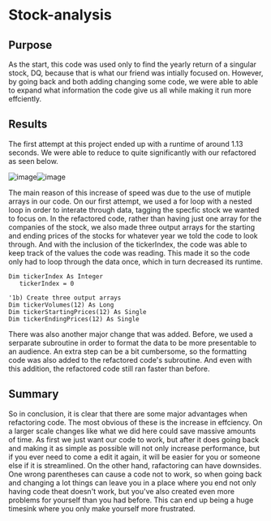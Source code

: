 # Stock-analysis

## Purpose
As the start, this code was used only to find the yearly return of a singular stock, DQ, because that is what our friend was intially focused on. However, by going back and both adding changing some code, we were able to able to expand what information the code give us all while making it run more effciently.

## Results
The first attempt at this project ended up with a runtime of around 1.13 seconds. We were able to reduce to quite significantly with our refactored as seen below. 

![image](https://user-images.githubusercontent.com/89424470/133722521-5f00fff8-710d-4ce4-9a1e-d3516ad040b3.png)![image](https://user-images.githubusercontent.com/89424470/133722570-2e089e2e-d9c0-4592-9768-5567230aa1e7.png)

The main reason of this increase of speed was due to the use of mutiple arrays in our code. On our first attempt, we used a for loop with a nested loop in order to interate through data, tagging the specfic stock we wanted to focus on. In the refactored code, rather than having just one array for the companies of the stock, we also made three output arrays for the starting and ending prices of the stocks for whatever year we told the code to look through. And with the inclusion of the tickerIndex, the code was able to keep track of the values the code was reading. This made it so the code only had to loop through the data once, which in turn decreased its runtime.

    Dim tickerIndex As Integer
       tickerIndex = 0
    
    '1b) Create three output arrays
    Dim tickerVolumes(12) As Long
    Dim tickerStartingPrices(12) As Single
    Dim tickerEndingPrices(12) As Single
There was also another major change that was added. Before, we used a serparate subroutine in order to format the data to be more presentable to an audience. An extra step can be a bit cumbersome, so the formatting code was also added to the refactored code's subroutine. And even with this addition, the refactored code still ran faster than before.

## Summary

So in conclusion, it is clear that there are some major advantages when refactoring code. The most obvious of these is the increase in effciency. On a larger scale changes like what we did here could save massive amounts of time. As first we just want our code to work, but after it does going back and making it as simple as possible will not only increase performance, but if you ever need to come a edit it again, it will be easier  for you or someone else if it is streamlined. On the other hand, rafactoring can have downsides. One wrong parentheses can cause a code not to work, so when going back and changing a lot things can leave you in a place where you end not only having code theat doesn't work, but you've also created even more problems for yourself than you had before. This can end up being a huge timesink where you only make yourself more frustrated.
